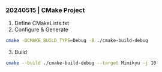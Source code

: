 ### 20240515 | CMake Project

1. Define CMakeLists.txt
2. Configure & Generate 

```sh
cmake -DCMAKE_BUILD_TYPE=Debug -B ./cmake-build-debug
```

3. Build

```sh
cmake --build ./cmake-build-debug --target Mimikyu -j 10
```
